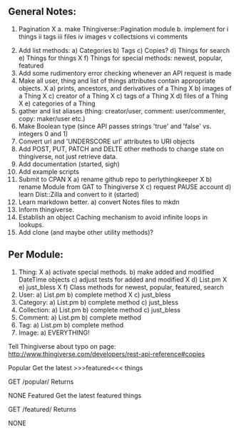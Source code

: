 General Notes:
----------------------------------------------------------------------------------------

  1. Pagination
X   a. make Thingiverse::Pagination module
    b. implement for
	    i things
	   ii tags
	  iii files
	   iv images
	    v collectsions
	   vi comments
	   
  2) Add list methods:
    a) Categories
    b) Tags
    c) Copies?
    d) Things for search
    e) Things for things
X   f) Things for special methods: newest, popular, featured
  3) Add some rudimentory error checking whenever an API request is made
  4) Make all user, thing and list of things attributes contain appropriate objects.
X   a) prints, ancestors, and derivatives of a Thing
X   b) images     of a Thing
X   c) creator    of a Thing
X   c) tags       of a Thing
X   d) files      of a Thing
X   e) categories of a Thing
  5) gather and list aliases (thing: creator/user, comment: user/commenter, copy: maker/user etc.)
  6) Make Boolean type (since API passes strings 'true' and 'false' vs. integers 0 and 1)
  7) Convert url and 'UNDERSCORE url' attributes to URI objects
  8) Add POST, PUT, PATCH and DELTE other methods to change state on thingiverse, not just retrieve data.
  9) Add documentation (started, sigh)
 10) Add example scripts
 11) Submit to CPAN
X  a) rename github repo to perlythingkeeper
X  b) rename Module from GAT to Thingiverse
X  c) request PAUSE account
   d) learn Dist::Zilla and convert to it (started)
 12) Learn markdown better.
   a) convert Notes files to mkdn
 13) Inform thingiverse.
 14) Establish an object Caching mechanism to avoid infinite loops in lookups.
 15) Add clone (and maybe other utility methods)?



Per Module:
----------------------------------------------------------------------------------------
  1) Thing:
X   a) activate special methods.
    b) make added and modified DateTime objects
    c) adjust tests for added and modified
X   d) List.pm
X   e) just_bless
X   f) Class methods for newest, popular, featured, search
  2) User:
    a) List.pm
    b) complete method
X   c) just_bless
  3) Category:
    a) List.pm
    b) complete method
    c) just_bless
  4) Collection:
    a) List.pm
    b) complete method
    c) just_bless
  5) Comment:
    a) List.pm
    b) complete method
  6) Tag:
    a) List.pm
    b) complete method
  7) Image:
    a) EVERYTHING!


Tell Thingiverse about typo on page: http://www.thingiverse.com/developers/rest-api-reference#copies

Popular
Get the latest >>>featured<<< things

GET /popular/
Returns

NONE
Featured
Get the latest featured things

GET /featured/
Returns

NONE
